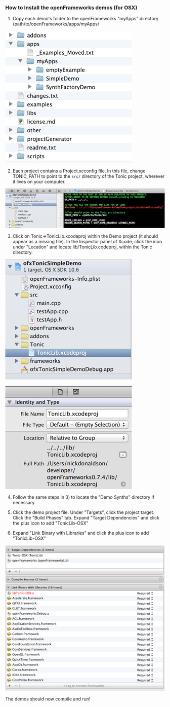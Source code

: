 ### How to Install the openFrameworks demos (for OSX)

1) Copy each demo's folder to the openFrameworks "myApps" directory (path/to/openFrameworks/apps/myApps/

![copy demos](http://github.com/TonicAudio/TonicDocs/blob/master/screenshots/oF_install_instructions/copy_oF_demos.png?raw=true)

2) Each project contains a Project.xcconfig file. In this file, change TONIC_PATH to point to the `src/` directory of
the Tonic project, wherever it lives on your computer.

![tonic path](http://github.com/TonicAudio/TonicDocs/blob/master/screenshots/oF_install_instructions/set_tonic_path.png?raw=true)

3) Click on Tonic->TonicLib.xcodeproj within the Demo project (it should appear as a missing file). In the Inspector panel of Xcode, click the icon under
"Location" and locate lib/TonicLib.codeproj, within the Tonic directory.

![library file](http://github.com/TonicAudio/TonicDocs/blob/master/screenshots/oF_install_instructions/tonic_lib_loc.png?raw=true)
<br><br>
![library location](http://github.com/TonicAudio/TonicDocs/blob/master/screenshots/oF_install_instructions/find_tonic_lib.png?raw=true)

4) Follow the same steps in 3) to locate the "Demo Synths" directory if necessary.

5) Click the demo project file. Under "Targets", click the project target. Click the "Build Phases" tab. Expand "Target Dependencies" and click the plus icon to add "TonicLib-OSX"

6) Expand "Link Binary with Libraries" and click the plus icon to add "TonicLib-OSX"

![dependencies](http://github.com/TonicAudio/TonicDocs/blob/master/screenshots/oF_install_instructions/add_dependencies.png?raw=true)


The demos should now compile and run! 
